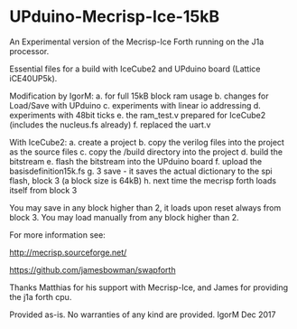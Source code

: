 # UPduino-Mecrisp-Ice-15kB


An Experimental version of the Mecrisp-Ice Forth running on the J1a processor.

Essential files for a build with IceCube2 and UPduino board (Lattice iCE40UP5k).

Modification by IgorM:
a. for full 15kB block ram usage
b. changes for Load/Save with UPduino
c. experiments with linear io addressing
d. experiments with 48bit ticks
e. the ram_test.v prepared for IceCube2 (includes the nucleus.fs already)
f. replaced the uart.v

With IceCube2:
a. create a project
b. copy the verilog files into the project as the source files
c. copy the /build directory into the project
d. build the bitstream
e. flash the bitstream into the UPduino board
f. upload the basisdefinition15k.fs
g. 3 save - it saves the actual dictionary to the spi flash, block 3 (a block size is 64kB)
h. next time the mecrisp forth loads itself from block 3

You may save in any block higher than 2, it loads upon reset always from block 3.
You may load manually from any block higher than 2.

For more information see:

http://mecrisp.sourceforge.net/

https://github.com/jamesbowman/swapforth


Thanks Matthias for his support with Mecrisp-Ice, and James for providing the j1a forth cpu.

Provided as-is.
No warranties of any kind are provided.
IgorM Dec 2017

